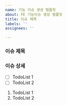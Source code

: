 ```yaml
---
name: 기능 이슈 생성 템플릿
about: FE 기능이슈 생성 템플릿
title: 이슈 제목
labels: ''
assignees: ''

---
```


### 이슈 제목

### 이슈 상세
- [ ] TodoList 1
- [ ] TodoList 2

1. TodoList 1
2. TodoList 2
